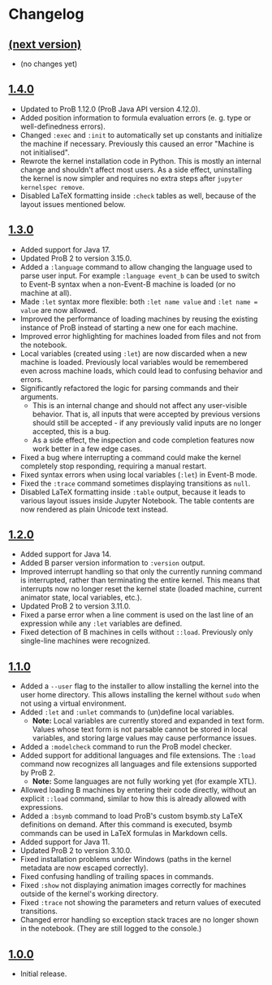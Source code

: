# Changelog

## [(next version)](https://gitlab.cs.uni-duesseldorf.de/api/v4/projects/848/jobs/artifacts/master/raw/build/libs/prob2-jupyter-kernel-1.3.1-SNAPSHOT-all.jar?job=test)

* (no changes yet)

## [1.4.0](https://stups.hhu-hosting.de/downloads/prob2-jupyter/prob2-jupyter-kernel-1.4.0-all.jar)

* Updated to ProB 1.12.0 (ProB Java API version 4.12.0).
* Added position information to formula evaluation errors (e. g. type or well-definedness errors).
* Changed `:exec` and `:init` to automatically set up constants and initialize the machine if necessary. Previously this caused an error "Machine is not initialised".
* Rewrote the kernel installation code in Python. This is mostly an internal change and shouldn't affect most users. As a side effect, uninstalling the kernel is now simpler and requires no extra steps after `jupyter kernelspec remove`.
* Disabled LaTeX formatting inside `:check` tables as well, because of the layout issues mentioned below.

## [1.3.0](https://stups.hhu-hosting.de/downloads/prob2-jupyter/prob2-jupyter-kernel-1.3.0-all.jar)

* Added support for Java 17.
* Updated ProB 2 to version 3.15.0.
* Added a `:language` command to allow changing the language used to parse user input. For example `:language event_b` can be used to switch to Event-B syntax when a non-Event-B machine is loaded (or no machine at all).
* Made `:let` syntax more flexible: both `:let name value` and `:let name = value` are now allowed.
* Improved the performance of loading machines by reusing the existing instance of ProB instead of starting a new one for each machine.
* Improved error highlighting for machines loaded from files and not from the notebook.
* Local variables (created using `:let`) are now discarded when a new machine is loaded. Previously local variables would be remembered even across machine loads, which could lead to confusing behavior and errors.
* Significantly refactored the logic for parsing commands and their arguments.
	* This is an internal change and should not affect any user-visible behavior. That is, all inputs that were accepted by previous versions should still be accepted - if any previously valid inputs are no longer accepted, this is a bug.
	* As a side effect, the inspection and code completion features now work better in a few edge cases.
* Fixed a bug where interrupting a command could make the kernel completely stop responding, requiring a manual restart.
* Fixed syntax errors when using local variables (`:let`) in Event-B mode.
* Fixed the `:trace` command sometimes displaying transitions as `null`.
* Disabled LaTeX formatting inside `:table` output, because it leads to various layout issues inside Jupyter Notebook. The table contents are now rendered as plain Unicode text instead.

## [1.2.0](https://stups.hhu-hosting.de/downloads/prob2-jupyter/prob2-jupyter-kernel-1.2.0-all.jar)

* Added support for Java 14.
* Added B parser version information to `:version` output.
* Improved interrupt handling so that only the currently running command is interrupted, rather than terminating the entire kernel. This means that interrupts now no longer reset the kernel state (loaded machine, current animator state, local variables, etc.).
* Updated ProB 2 to version 3.11.0.
* Fixed a parse error when a line comment is used on the last line of an expression while any `:let` variables are defined.
* Fixed detection of B machines in cells without `::load`. Previously only single-line machines were recognized.

## [1.1.0](https://stups.hhu-hosting.de/downloads/prob2-jupyter/prob2-jupyter-kernel-1.1.0-all.jar)

* Added a `--user` flag to the installer to allow installing the kernel into the user home directory. This allows installing the kernel without `sudo` when not using a virtual environment.
* Added `:let` and `:unlet` commands to (un)define local variables.
	* **Note:** Local variables are currently stored and expanded in text form. Values whose text form is not parsable cannot be stored in local variables, and storing large values may cause performance issues.
* Added a `:modelcheck` command to run the ProB model checker.
* Added support for additional languages and file extensions. The `:load` command now recognizes all languages and file extensions supported by ProB 2.
	* **Note:** Some languages are not fully working yet (for example XTL).
* Allowed loading B machines by entering their code directly, without an explicit `::load` command, similar to how this is already allowed with expressions.
* Added a `:bsymb` command to load ProB's custom bsymb.sty LaTeX definitions on demand. After this command is executed, bsymb commands can be used in LaTeX formulas in Markdown cells.
* Added support for Java 11.
* Updated ProB 2 to version 3.10.0.
* Fixed installation problems under Windows (paths in the kernel metadata are now escaped correctly).
* Fixed confusing handling of trailing spaces in commands.
* Fixed `:show` not displaying animation images correctly for machines outside of the kernel's working directory.
* Fixed `:trace` not showing the parameters and return values of executed transitions.
* Changed error handling so exception stack traces are no longer shown in the notebook. (They are still logged to the console.)

## [1.0.0](https://stups.hhu-hosting.de/downloads/prob2-jupyter/prob2-jupyter-kernel-1.0.0-all.jar)

* Initial release.
